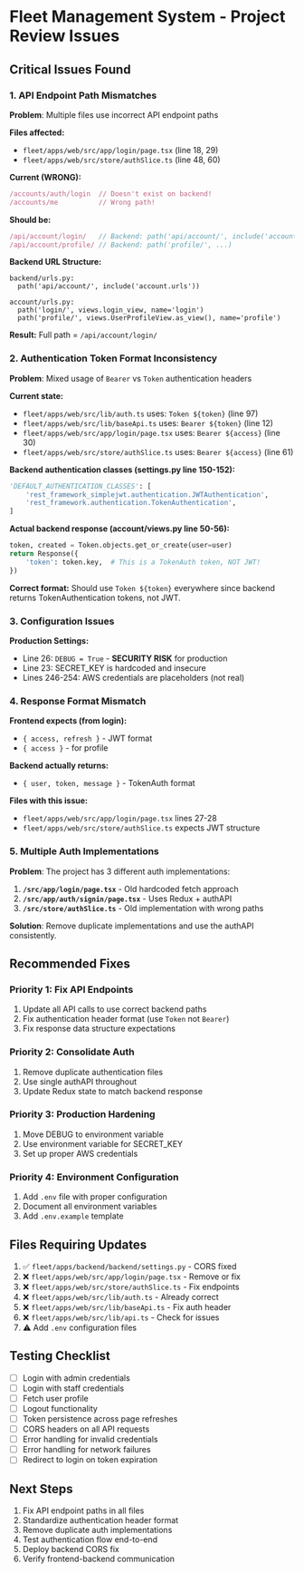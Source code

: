 # Fleet Management System - Project Review Issues

## Critical Issues Found

### 1. API Endpoint Path Mismatches

**Problem**: Multiple files use incorrect API endpoint paths

**Files affected:**
- `fleet/apps/web/src/app/login/page.tsx` (line 18, 29)
- `fleet/apps/web/src/store/authSlice.ts` (line 48, 60)

**Current (WRONG):**
```typescript
/accounts/auth/login  // Doesn't exist on backend!
/accounts/me          // Wrong path!
```

**Should be:**
```typescript
/api/account/login/   // Backend: path('api/account/', include('account.urls'))
/api/account/profile/ // Backend: path('profile/', ...)
```

**Backend URL Structure:**
```
backend/urls.py:
  path('api/account/', include('account.urls'))
  
account/urls.py:
  path('login/', views.login_view, name='login')
  path('profile/', views.UserProfileView.as_view(), name='profile')
```

**Result:** Full path = `/api/account/login/`

### 2. Authentication Token Format Inconsistency

**Problem**: Mixed usage of `Bearer` vs `Token` authentication headers

**Current state:**
- `fleet/apps/web/src/lib/auth.ts` uses: `Token ${token}` (line 97)
- `fleet/apps/web/src/lib/baseApi.ts` uses: `Bearer ${token}` (line 12)
- `fleet/apps/web/src/app/login/page.tsx` uses: `Bearer ${access}` (line 30)
- `fleet/apps/web/src/store/authSlice.ts` uses: `Bearer ${access}` (line 61)

**Backend authentication classes (settings.py line 150-152):**
```python
'DEFAULT_AUTHENTICATION_CLASSES': [
    'rest_framework_simplejwt.authentication.JWTAuthentication',
    'rest_framework.authentication.TokenAuthentication',
]
```

**Actual backend response (account/views.py line 50-56):**
```python
token, created = Token.objects.get_or_create(user=user)
return Response({
    'token': token.key,  # This is a TokenAuth token, NOT JWT!
})
```

**Correct format:** Should use `Token ${token}` everywhere since backend returns TokenAuthentication tokens, not JWT.

### 3. Configuration Issues

**Production Settings:**
- Line 26: `DEBUG = True` - **SECURITY RISK** for production
- Line 23: SECRET_KEY is hardcoded and insecure
- Lines 246-254: AWS credentials are placeholders (not real)

### 4. Response Format Mismatch

**Frontend expects (from login):**
- `{ access, refresh }` - JWT format
- `{ access }` - for profile

**Backend actually returns:**
- `{ user, token, message }` - TokenAuth format

**Files with this issue:**
- `fleet/apps/web/src/app/login/page.tsx` lines 27-28
- `fleet/apps/web/src/store/authSlice.ts` expects JWT structure

### 5. Multiple Auth Implementations

**Problem**: The project has 3 different auth implementations:

1. **`/src/app/login/page.tsx`** - Old hardcoded fetch approach
2. **`/src/app/auth/signin/page.tsx`** - Uses Redux + authAPI
3. **`/src/store/authSlice.ts`** - Old implementation with wrong paths

**Solution**: Remove duplicate implementations and use the authAPI consistently.

## Recommended Fixes

### Priority 1: Fix API Endpoints
1. Update all API calls to use correct backend paths
2. Fix authentication header format (use `Token` not `Bearer`)
3. Fix response data structure expectations

### Priority 2: Consolidate Auth
1. Remove duplicate authentication files
2. Use single authAPI throughout
3. Update Redux state to match backend response

### Priority 3: Production Hardening
1. Move DEBUG to environment variable
2. Use environment variable for SECRET_KEY
3. Set up proper AWS credentials

### Priority 4: Environment Configuration
1. Add `.env` file with proper configuration
2. Document all environment variables
3. Add `.env.example` template

## Files Requiring Updates

1. ✅ `fleet/apps/backend/backend/settings.py` - CORS fixed
2. ❌ `fleet/apps/web/src/app/login/page.tsx` - Remove or fix
3. ❌ `fleet/apps/web/src/store/authSlice.ts` - Fix endpoints
4. ❌ `fleet/apps/web/src/lib/auth.ts` - Already correct
5. ❌ `fleet/apps/web/src/lib/baseApi.ts` - Fix auth header
6. ❌ `fleet/apps/web/src/lib/api.ts` - Check for issues
7. ⚠️ Add `.env` configuration files

## Testing Checklist

- [ ] Login with admin credentials
- [ ] Login with staff credentials  
- [ ] Fetch user profile
- [ ] Logout functionality
- [ ] Token persistence across page refreshes
- [ ] CORS headers on all API requests
- [ ] Error handling for invalid credentials
- [ ] Error handling for network failures
- [ ] Redirect to login on token expiration

## Next Steps

1. Fix API endpoint paths in all files
2. Standardize authentication header format
3. Remove duplicate auth implementations
4. Test authentication flow end-to-end
5. Deploy backend CORS fix
6. Verify frontend-backend communication


